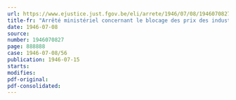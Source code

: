 ```yaml
---
url: https://www.ejustice.just.fgov.be/eli/arrete/1946/07/08/1946070827/justel
title-fr: "Arrêté ministériel concernant le blocage des prix des industries consommatrices de charbon"
date: 1946-07-08
source:
number: 1946070827
page: 888888
case: 1946-07-08/56
publication: 1946-07-15
starts:
modifies:
pdf-original:
pdf-consolidated:
---
```


